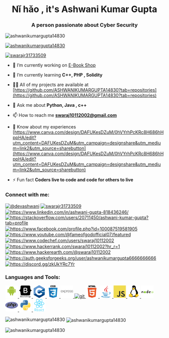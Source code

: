 <h1 align="center"> Nǐ hǎo , it's Ashwani Kumar Gupta</h1>
<h3 align="center">A person passionate about Cyber Security</h3>

<p align="left"> <img src="https://komarev.com/ghpvc/?username=ashwanikumargupta14830&label=Profile%20views&color=0e75b6&style=flat" alt="ashwanikumargupta14830" /> </p>

<p align="left"> <a href="https://github.com/ryo-ma/github-profile-trophy"><img src="https://github-profile-trophy.vercel.app/?username=ashwanikumargupta14830" alt="ashwanikumargupta14830" /></a> </p>

<p align="left"> <a href="https://twitter.com/swarajr31733509" target="blank"><img src="https://img.shields.io/twitter/follow/swarajr31733509?logo=twitter&style=for-the-badge" alt="swarajr31733509" /></a> </p>

- 🔭 I’m currently working on [E-Book Shop](https://github.com/ASHWANIKUMARGUPTA14830/html-project)

- 🌱 I’m currently learning **C++, PHP , Solidity**

- 👨‍💻 All of my projects are available at [https://github.com/ASHWANIKUMARGUPTA14830?tab=repositories](https://github.com/ASHWANIKUMARGUPTA14830?tab=repositories)

- 💬 Ask me about **Python, Java , c++**

- 📫 How to reach me **swaraj10112002@gmail.com**

- 📄 Know about my experiences [https://www.canva.com/design/DAFUKesDZuM/0hVYrhPcKRc8H686hHppHA/edit?utm_content=DAFUKesDZuM&utm_campaign=designshare&utm_medium=link2&utm_source=sharebutton](https://www.canva.com/design/DAFUKesDZuM/0hVYrhPcKRc8H686hHppHA/edit?utm_content=DAFUKesDZuM&utm_campaign=designshare&utm_medium=link2&utm_source=sharebutton)

- ⚡ Fun fact **Coders live to code and code for others to live**

<h3 align="left">Connect with me:</h3>
<p align="left">
<a href="https://dev.to/@devashwani" target="blank"><img align="center" src="https://raw.githubusercontent.com/rahuldkjain/github-profile-readme-generator/master/src/images/icons/Social/devto.svg" alt="@devashwani" height="30" width="40" /></a>
<a href="https://twitter.com/swarajr31733509" target="blank"><img align="center" src="https://raw.githubusercontent.com/rahuldkjain/github-profile-readme-generator/master/src/images/icons/Social/twitter.svg" alt="swarajr31733509" height="30" width="40" /></a>
<a href="https://linkedin.com/in/https://www.linkedin.com/in/ashwani-gupta-818436246/" target="blank"><img align="center" src="https://raw.githubusercontent.com/rahuldkjain/github-profile-readme-generator/master/src/images/icons/Social/linked-in-alt.svg" alt="https://www.linkedin.com/in/ashwani-gupta-818436246/" height="30" width="40" /></a>
<a href="https://stackoverflow.com/users/https://stackoverflow.com/users/20711450/ashwani-kumar-gupta?tab=profile" target="blank"><img align="center" src="https://raw.githubusercontent.com/rahuldkjain/github-profile-readme-generator/master/src/images/icons/Social/stack-overflow.svg" alt="https://stackoverflow.com/users/20711450/ashwani-kumar-gupta?tab=profile" height="30" width="40" /></a>
<a href="https://fb.com/https://www.facebook.com/profile.php?id=100087519581905" target="blank"><img align="center" src="https://raw.githubusercontent.com/rahuldkjain/github-profile-readme-generator/master/src/images/icons/Social/facebook.svg" alt="https://www.facebook.com/profile.php?id=100087519581905" height="30" width="40" /></a>
<a href="https://www.youtube.com/c/https://www.youtube.com/@fameofgodofficial07/featured" target="blank"><img align="center" src="https://raw.githubusercontent.com/rahuldkjain/github-profile-readme-generator/master/src/images/icons/Social/youtube.svg" alt="https://www.youtube.com/@fameofgodofficial07/featured" height="30" width="40" /></a>
<a href="https://www.codechef.com/users/https://www.codechef.com/users/swaraj10112002" target="blank"><img align="center" src="https://cdn.jsdelivr.net/npm/simple-icons@3.1.0/icons/codechef.svg" alt="https://www.codechef.com/users/swaraj10112002" height="30" width="40" /></a>
<a href="https://www.hackerrank.com/https://www.hackerrank.com/swaraj10112002?hr_r=1" target="blank"><img align="center" src="https://raw.githubusercontent.com/rahuldkjain/github-profile-readme-generator/master/src/images/icons/Social/hackerrank.svg" alt="https://www.hackerrank.com/swaraj10112002?hr_r=1" height="30" width="40" /></a>
<a href="https://www.hackerearth.com/https://www.hackerearth.com/@swaraj10112002" target="blank"><img align="center" src="https://raw.githubusercontent.com/rahuldkjain/github-profile-readme-generator/master/src/images/icons/Social/hackerearth.svg" alt="https://www.hackerearth.com/@swaraj10112002" height="30" width="40" /></a>
<a href="https://auth.geeksforgeeks.org/user/https://auth.geeksforgeeks.org/user/ashwanikumargupta6666666666" target="blank"><img align="center" src="https://raw.githubusercontent.com/rahuldkjain/github-profile-readme-generator/master/src/images/icons/Social/geeks-for-geeks.svg" alt="https://auth.geeksforgeeks.org/user/ashwanikumargupta6666666666" height="30" width="40" /></a>
<a href="https://discord.gg/https://discord.gg/zkUkYRc7Yr" target="blank"><img align="center" src="https://raw.githubusercontent.com/rahuldkjain/github-profile-readme-generator/master/src/images/icons/Social/discord.svg" alt="https://discord.gg/zkUkYRc7Yr" height="30" width="40" /></a>
</p>

<h3 align="left">Languages and Tools:</h3>
<p align="left"> <a href="https://developer.android.com" target="_blank" rel="noreferrer"> <img src="https://raw.githubusercontent.com/devicons/devicon/master/icons/android/android-original-wordmark.svg" alt="android" width="40" height="40"/> </a> <a href="https://getbootstrap.com" target="_blank" rel="noreferrer"> <img src="https://raw.githubusercontent.com/devicons/devicon/master/icons/bootstrap/bootstrap-plain-wordmark.svg" alt="bootstrap" width="40" height="40"/> </a> <a href="https://www.w3schools.com/cpp/" target="_blank" rel="noreferrer"> <img src="https://raw.githubusercontent.com/devicons/devicon/master/icons/cplusplus/cplusplus-original.svg" alt="cplusplus" width="40" height="40"/> </a> <a href="https://www.w3schools.com/css/" target="_blank" rel="noreferrer"> <img src="https://raw.githubusercontent.com/devicons/devicon/master/icons/css3/css3-original-wordmark.svg" alt="css3" width="40" height="40"/> </a> <a href="https://expressjs.com" target="_blank" rel="noreferrer"> <img src="https://raw.githubusercontent.com/devicons/devicon/master/icons/express/express-original-wordmark.svg" alt="express" width="40" height="40"/> </a> <a href="https://git-scm.com/" target="_blank" rel="noreferrer"> <img src="https://www.vectorlogo.zone/logos/git-scm/git-scm-icon.svg" alt="git" width="40" height="40"/> </a> <a href="https://www.w3.org/html/" target="_blank" rel="noreferrer"> <img src="https://raw.githubusercontent.com/devicons/devicon/master/icons/html5/html5-original-wordmark.svg" alt="html5" width="40" height="40"/> </a> <a href="https://www.java.com" target="_blank" rel="noreferrer"> <img src="https://raw.githubusercontent.com/devicons/devicon/master/icons/java/java-original.svg" alt="java" width="40" height="40"/> </a> <a href="https://developer.mozilla.org/en-US/docs/Web/JavaScript" target="_blank" rel="noreferrer"> <img src="https://raw.githubusercontent.com/devicons/devicon/master/icons/javascript/javascript-original.svg" alt="javascript" width="40" height="40"/> </a> <a href="https://www.linux.org/" target="_blank" rel="noreferrer"> <img src="https://raw.githubusercontent.com/devicons/devicon/master/icons/linux/linux-original.svg" alt="linux" width="40" height="40"/> </a> <a href="https://nodejs.org" target="_blank" rel="noreferrer"> <img src="https://raw.githubusercontent.com/devicons/devicon/master/icons/nodejs/nodejs-original-wordmark.svg" alt="nodejs" width="40" height="40"/> </a> <a href="https://www.php.net" target="_blank" rel="noreferrer"> <img src="https://raw.githubusercontent.com/devicons/devicon/master/icons/php/php-original.svg" alt="php" width="40" height="40"/> </a> <a href="https://www.python.org" target="_blank" rel="noreferrer"> <img src="https://raw.githubusercontent.com/devicons/devicon/master/icons/python/python-original.svg" alt="python" width="40" height="40"/> </a> <a href="https://reactjs.org/" target="_blank" rel="noreferrer"> <img src="https://raw.githubusercontent.com/devicons/devicon/master/icons/react/react-original-wordmark.svg" alt="react" width="40" height="40"/> </a> </p>

<p><img align="left" src="https://github-readme-stats.vercel.app/api/top-langs?username=ashwanikumargupta14830&show_icons=true&locale=en&layout=compact" alt="ashwanikumargupta14830" /></p>

<p>&nbsp;<img align="center" src="https://github-readme-stats.vercel.app/api?username=ashwanikumargupta14830&show_icons=true&locale=en" alt="ashwanikumargupta14830" /></p>

<p><img align="center" src="https://github-readme-streak-stats.herokuapp.com/?user=ashwanikumargupta14830&" alt="ashwanikumargupta14830" /></p>
